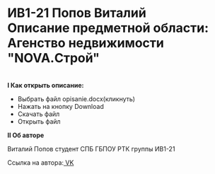 <h1><b>ИВ1-21 Попов Виталий<br>Описание предметной области: Агенство недвижимости "NOVA.Строй"</h1></b> <br>
<b>I Как открыть описание:</b>
  <ul><li>Выбрать файл opisanie.docx(кликнуть)</li>
      <li>Нажать на кнопку Download</li>
      <li>Скачать файл</li>
      <li>Открыть файл</li></ul>
<b>II Об авторе</b>
    <p>Виталий Попов студент СПБ ГБПОУ РТК группы ИВ1-21<p>
    <p>Ссылка на автора:<a href = "https://vk.com/vpopov23" title = "Нажми на меня" target = "_blank"> VK</a></p>
     
